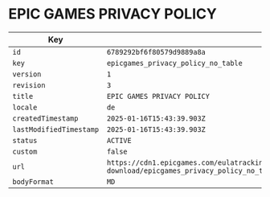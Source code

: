 # EPIC GAMES PRIVACY POLICY

| Key | Value |
| --- | ----- |
| `id` | `6789292bf6f80579d9889a8a` |
| `key` | `epicgames_privacy_policy_no_table` |
| `version` | `1` |
| `revision` | `3` |
| `title` | `EPIC GAMES PRIVACY POLICY` |
| `locale` | `de` |
| `createdTimestamp` | `2025-01-16T15:43:39.903Z` |
| `lastModifiedTimestamp` | `2025-01-16T15:43:39.903Z` |
| `status` | `ACTIVE` |
| `custom` | `false` |
| `url` | `https://cdn1.epicgames.com/eulatracking-download/epicgames_privacy_policy_no_table/de/v1/r3/74ba327ec763ad4fcccd254a2a5c6fef.pdf` |
| `bodyFormat` | `MD` |
